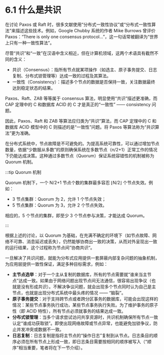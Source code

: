 # 6.1 什么是共识

在讨论 Paxos 或 Raft 时，很多文献使用“分布式一致性协议”或“分布式一致性算法”来描述这些技术。例如，Google Chubby 系统的作者 Mike Burrows 曾评价 Paxos：“There is only one consensus protocol...”，这一句话常被翻译为“世界上只有一种一致性算法”。

尽管“共识”和“一致”在汉语中含义相近，但在计算机领域，这两个术语具有截然不同的含义：

- 共识（Consensus）：指所有节点就某项操作（如选主、原子事务提交、日志复制、分布式锁管理等）达成一致的过程及其算法。
- 一致性（Consistency）：描述多个节点的数据是否保持一致，关注数据最终达到稳定状态的结果。

Paxos、Raft、ZAB 等等属于 consensus 算法，明显使用“共识”描述更准确，而 CAP 定理中的 C 和数据库 ACID 的 C 才是真正的“一致性” —— consistency 问题。

因此，Paxos、Raft 和 ZAB 等算法应归类为“共识”算法，而 CAP 定理中的 C 和数据库 ACID 模型中的 C 则描述的是“一致性”问题。将 Paxos 等算法称为“共识算法”更为准确。

在分布式系统中，节点故障是不可避免的。为提高系统可靠性，可以通过增加节点数量，依据“少数服从多数”的原则确保系统在多数节点（n/2+1）正常工作的情况下仍能达成决策。这种通过多数节点（Quorum）保证系统容错性的机制被称为 Quorum 机制。

:::tip Quorum 机制

Quorum 机制下，一个 N/2+1 节点个数的集群最多容忍 ⌊N/2⌋ 个节点失效。例如：
- 3 节点集群：Quorum 为 2，允许 1 个节点失效；
- 5 节点集群：Quorum 为 3，允许 2 个节点失效。

相应的，5 个节点的集群，即至少 3 个节点参与决策，才能达成 Quorum。

:::

根据上述的讨论，以 Quorum 为基础，在充满不确定的环境下（如节点故障、网络不可靠、消息延迟或丢失），仍然能够协商出一致的决策，从而对外呈现出一致的运行结果，这个过程称为节点间”协商共识“。

一旦解决了共识问题，就能为分布式应用提供一套屏蔽内部复杂问题的抽象机制，为应用层提供一致性保证，满足多种目标需求，例如：
- **主节点选举**：对于一个主从复制的数据库，所有的节点需要就“谁来当主节点”达成一致。如果由于网络问题出现节点间无法通信，很容易出现争议（也就是没有形成共识）。不解决争议问题，就会出现多个节点同时认为自己是主节点，也就是出现分布式系统中最头疼的情况 —— “脑裂”。
- **原子事务提交**：对于支持跨节点或者跨分区事务的数据库，可能会出现这样的情况：某些节点事务执行成功，某些节点事务执行失败。为了维护事务的原子性（即 ACID 特性），所有节点必须就事务的结果达成一致。
- **分布式锁管理**：当多个请求尝试访问共享资源时，共识机制确保所有节点一致认定“谁成功获取锁”。即使出现网络故障或节点异常，也能避免加锁争议，防止并发冲突或数据不一致。
- **日志复制**：日志复制是指将主节点的“操作日志”复制到从节点。日志条目的顺序必须在所有节点上形成一致，即日志条目需要按相同的顺序被写入（“顺序”相当重要，笔者将在下一节介绍）。


[^2]: Lamport 在分布式系统理论方面有非常多的成就，比如 Lamport 时钟、拜占庭将军问题、Paxos 算法等等。除了计算机领域之外，其他领域的无数科研工作者也要成天和 Lamport 开发的一套软件打交道，目前科研行业应用最广泛的论文排版系统 —— LaTeX (名字中的 La 就是指 Lamport)